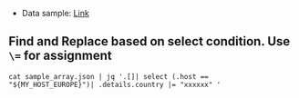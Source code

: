 - Data sample: [Link](../../sampleData/raw/json/sample_array.json)


## Find and Replace based on select condition. Use `\=` for assignment
```
cat sample_array.json | jq '.[]| select (.host == "${MY_HOST_EUROPE}")| .details.country |= "xxxxxx" '
```
